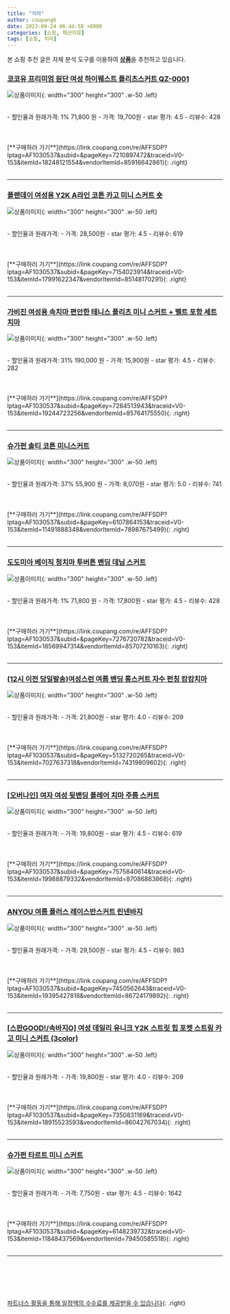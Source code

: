 ```yaml
---
title: "치마"
author: coupang6
date: 2023-09-24 06:44:58 +0800
categories: [쇼핑, 패션의류]
tags: [쇼핑, 치마]
---
```


본 쇼핑 추천 글은 자체 분석 도구를 이용하여 [**상품**](https://link.coupang.com/a/bao1ui)을 추천하고 있습니다.

### [코코유 프리미엄 원단 여성 하이웨스트 플리츠스커트 QZ-0001](https://link.coupang.com/re/AFFSDP?lptag=AF1030537&subid=&pageKey=7210897472&traceid=V0-153&itemId=18248121554&vendorItemId=85916642861)

![상품이미지](https://thumbnail10.coupangcdn.com/thumbnails/remote/230x230ex/image/vendor_inventory/df08/8b5c4e2a853f50770ac30f3d798a778ed8bd8bf0c5c7beb18a0a9d4e9e8b.jpg){: width="300" height="300" .w-50 .left}


<br>
- 할인율과 원래가격: 1%  71,800   원
- 가격: 19,700원
- star 평가: 4.5
- 리뷰수: 428
<br>
<br>
<br>
<br>
[**구매하러 가기**](https://link.coupang.com/re/AFFSDP?lptag=AF1030537&subid=&pageKey=7210897472&traceid=V0-153&itemId=18248121554&vendorItemId=85916642861){: .right}
<br>
<br>

---

### [플랜데이 여성용 Y2K A라인 코튼 카고 미니 스커트 숏](https://link.coupang.com/re/AFFSDP?lptag=AF1030537&subid=&pageKey=7154023914&traceid=V0-153&itemId=17991622347&vendorItemId=85148170291)

![상품이미지](https://thumbnail8.coupangcdn.com/thumbnails/remote/230x230ex/image/rs_quotation_api/509oiuyk/2d08951742c445d482c676192b10bea2.jpg){: width="300" height="300" .w-50 .left}


<br>
- 할인율과 원래가격: 
- 가격: 28,500원
- star 평가: 4.5
- 리뷰수: 619
<br>
<br>
<br>
<br>
[**구매하러 가기**](https://link.coupang.com/re/AFFSDP?lptag=AF1030537&subid=&pageKey=7154023914&traceid=V0-153&itemId=17991622347&vendorItemId=85148170291){: .right}
<br>
<br>

---

### [가비진 여성용 속치마 편안한 테니스 플리츠 미니 스커트 + 벨트 포함 세트 치마](https://link.coupang.com/re/AFFSDP?lptag=AF1030537&subid=&pageKey=7284513943&traceid=V0-153&itemId=19244723256&vendorItemId=85764175550)

![상품이미지](https://thumbnail7.coupangcdn.com/thumbnails/remote/230x230ex/image/vendor_inventory/f4f6/036251e574d65d37a4f2d7cf654c816ca1c85f2a71c149f0abd405cadb34.jpg){: width="300" height="300" .w-50 .left}


<br>
- 할인율과 원래가격: 31%  190,000   원
- 가격: 15,900원
- star 평가: 4.5
- 리뷰수: 282
<br>
<br>
<br>
<br>
[**구매하러 가기**](https://link.coupang.com/re/AFFSDP?lptag=AF1030537&subid=&pageKey=7284513943&traceid=V0-153&itemId=19244723256&vendorItemId=85764175550){: .right}
<br>
<br>

---

### [슈가펀 솔티 코튼 미니스커트](https://link.coupang.com/re/AFFSDP?lptag=AF1030537&subid=&pageKey=6107864153&traceid=V0-153&itemId=11491888348&vendorItemId=78987675499)

![상품이미지](https://thumbnail9.coupangcdn.com/thumbnails/remote/230x230ex/image/rs_quotation_api/pq6zzpzt/050f1750d853446e81602c078b1bf09d.jpg){: width="300" height="300" .w-50 .left}


<br>
- 할인율과 원래가격: 37%  55,900   원
- 가격: 8,070원
- star 평가: 5.0
- 리뷰수: 741
<br>
<br>
<br>
<br>
[**구매하러 가기**](https://link.coupang.com/re/AFFSDP?lptag=AF1030537&subid=&pageKey=6107864153&traceid=V0-153&itemId=11491888348&vendorItemId=78987675499){: .right}
<br>
<br>

---

### [도도미아 베이직 청치마 투버튼 밴딩 데님 스커트](https://link.coupang.com/re/AFFSDP?lptag=AF1030537&subid=&pageKey=7276720782&traceid=V0-153&itemId=18569947314&vendorItemId=85707210163)

![상품이미지](https://thumbnail6.coupangcdn.com/thumbnails/remote/230x230ex/image/vendor_inventory/5ce1/f6797e394cb2291b34b65dd559cc72bf8f5ca2e8d404dda68003f3cefc9c.jpg){: width="300" height="300" .w-50 .left}


<br>
- 할인율과 원래가격: 1%  71,800   원
- 가격: 17,800원
- star 평가: 4.5
- 리뷰수: 428
<br>
<br>
<br>
<br>
[**구매하러 가기**](https://link.coupang.com/re/AFFSDP?lptag=AF1030537&subid=&pageKey=7276720782&traceid=V0-153&itemId=18569947314&vendorItemId=85707210163){: .right}
<br>
<br>

---

### [(12시 이전 당일발송)여성스런 여름 밴딩 롱스커트 자수 펀칭 캉캉치마](https://link.coupang.com/re/AFFSDP?lptag=AF1030537&subid=&pageKey=5132720265&traceid=V0-153&itemId=7027637318&vendorItemId=74319809602)

![상품이미지](https://thumbnail7.coupangcdn.com/thumbnails/remote/230x230ex/image/vendor_inventory/1cf7/3799d5e0bebcfc9a9efa2ac357724b910988f2f26034115d41d4568842ac.jpg){: width="300" height="300" .w-50 .left}


<br>
- 할인율과 원래가격: 
- 가격: 21,800원
- star 평가: 4.0
- 리뷰수: 209
<br>
<br>
<br>
<br>
[**구매하러 가기**](https://link.coupang.com/re/AFFSDP?lptag=AF1030537&subid=&pageKey=5132720265&traceid=V0-153&itemId=7027637318&vendorItemId=74319809602){: .right}
<br>
<br>

---

### [[오버나인] 여자 여성 뒷밴딩 플레어 치마 주름 스커트](https://link.coupang.com/re/AFFSDP?lptag=AF1030537&subid=&pageKey=7575840614&traceid=V0-153&itemId=19988879332&vendorItemId=87086863868)

![상품이미지](https://thumbnail9.coupangcdn.com/thumbnails/remote/230x230ex/image/vendor_inventory/9f2e/294e2cb2501b59378a7248d592eefcbb7a5f07bdce25560e82851468595b.jpg){: width="300" height="300" .w-50 .left}


<br>
- 할인율과 원래가격: 
- 가격: 19,800원
- star 평가: 4.5
- 리뷰수: 619
<br>
<br>
<br>
<br>
[**구매하러 가기**](https://link.coupang.com/re/AFFSDP?lptag=AF1030537&subid=&pageKey=7575840614&traceid=V0-153&itemId=19988879332&vendorItemId=87086863868){: .right}
<br>
<br>

---

### [ANYOU 여름 플러스 레이스반스커트 린넨바지](https://link.coupang.com/re/AFFSDP?lptag=AF1030537&subid=&pageKey=7450562643&traceid=V0-153&itemId=19395427818&vendorItemId=86724179892)

![상품이미지](https://thumbnail6.coupangcdn.com/thumbnails/remote/230x230ex/image/vendor_inventory/26c7/fb559dcb7ea5445dcde1ad9d5c64045a883d04102a72c632d71560e15f49.jpg){: width="300" height="300" .w-50 .left}


<br>
- 할인율과 원래가격: 
- 가격: 29,500원
- star 평가: 4.5
- 리뷰수: 983
<br>
<br>
<br>
<br>
[**구매하러 가기**](https://link.coupang.com/re/AFFSDP?lptag=AF1030537&subid=&pageKey=7450562643&traceid=V0-153&itemId=19395427818&vendorItemId=86724179892){: .right}
<br>
<br>

---

### [[스판GOOD!/속바지O] 여성 데일리 유니크 Y2K 스트릿 힙 포켓 스트링 카고 미니 스커트 (3color)](https://link.coupang.com/re/AFFSDP?lptag=AF1030537&subid=&pageKey=7350831169&traceid=V0-153&itemId=18915523593&vendorItemId=86042767034)

![상품이미지](https://thumbnail7.coupangcdn.com/thumbnails/remote/230x230ex/image/vendor_inventory/333c/c9a30a3d9eebab8d76645cd615bcd79326fccfb45711a659a3c817ea5a49.jpg){: width="300" height="300" .w-50 .left}


<br>
- 할인율과 원래가격: 
- 가격: 19,800원
- star 평가: 4.0
- 리뷰수: 209
<br>
<br>
<br>
<br>
[**구매하러 가기**](https://link.coupang.com/re/AFFSDP?lptag=AF1030537&subid=&pageKey=7350831169&traceid=V0-153&itemId=18915523593&vendorItemId=86042767034){: .right}
<br>
<br>

---

### [슈가펀 타르트 미니 스커트](https://link.coupang.com/re/AFFSDP?lptag=AF1030537&subid=&pageKey=6148239732&traceid=V0-153&itemId=11848437569&vendorItemId=79450585518)

![상품이미지](https://thumbnail8.coupangcdn.com/thumbnails/remote/230x230ex/image/retail/images/2021/11/17/15/1/cad80579-35e0-4d9d-a206-42711ed1b0ca.jpg){: width="300" height="300" .w-50 .left}


<br>
- 할인율과 원래가격: 
- 가격: 7,750원
- star 평가: 4.5
- 리뷰수: 1642
<br>
<br>
<br>
<br>
[**구매하러 가기**](https://link.coupang.com/re/AFFSDP?lptag=AF1030537&subid=&pageKey=6148239732&traceid=V0-153&itemId=11848437569&vendorItemId=79450585518){: .right}
<br>
<br>

---
<br><br><br><br><br> [파트너스 활동을 통해 일정액의 수수료를 제공받을 수 있습니다](https://link.coupang.com/a/bao1ui){: .right}